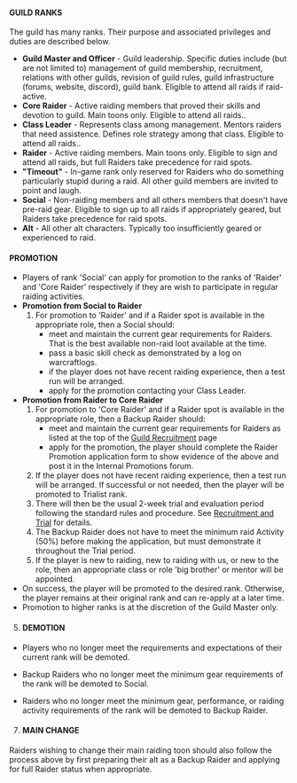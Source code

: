 
 #### GUILD RANKS
    

The guild has many ranks. Their purpose and associated privileges and duties are described below.

- **Guild Master and Officer**  - Guild leadership. Specific duties include (but are not limited to) management of guild membership, recruitment, relations with other guilds, revision of guild rules, guild infrastructure (forums, website, discord), guild bank. Eligible to attend all raids if raid-active.
- **Core Raider**  - Active raiding members that proved their skills and devotion to guild. Main toons only. Eligible to attend all raids..
- **Class Leader**  - Represents class among management. Mentors raiders that need assistence. Defines role strategy among that class. Eligible to attend all raids..
- **Raider**  - Active raiding members. Main toons only. Eligible to sign and attend all raids, but full Raiders take precedence for raid spots.
- **"Timeout"**  - In-game rank only reserved for Raiders who do something particularly stupid during a raid. All other guild members are invited to point and laugh.
- **Social**  - Non-raiding members and all others members that doesn't have pre-raid gear. Eligible to sign up to all raids if appropriately geared, but Raiders take precedence for raid spots.
- **Alt**  - All other alt characters. Typically too insufficiently geared or experienced to raid.

 #### PROMOTION
    

-   Players of rank 'Social' can apply for promotion to the ranks of 'Raider' and 'Core Raider' respectively if they are wish to participate in regular raiding activities.
-   **Promotion from Social to Raider**
    1.  For promotion to 'Raider' and if a Raider spot is available in the appropriate role, then a Social should:
        -   meet and maintain the current gear requirements for Raiders. That is the best available non-raid loot available at the time.
        -   pass a basic skill check as demonstrated by a log on warcraftlogs.
        -  if the player does not have recent raiding experience, then a test run will be arranged.
        -   apply for the promotion contacting your Class Leader.
-   **Promotion from Raider to Core Raider**
    1.  For promotion to 'Core Raider' and if a Raider spot is available in the appropriate role, then a Backup Raider should:
        -   meet and maintain the current gear requirements for Raiders as listed at the top of the  [Guild Recruitment](https://www.wow-easy.net/index.php?page=recruit)  page
        -   apply for the promotion, the player should complete the Raider Promotion application form to show evidence of the above and post it in the Internal Promotions forum.
    2.  If the player does not have recent raiding experience, then a test run will be arranged. If successful or not needed, then the player will be promoted to Trialist rank.
    3.  There will then be the usual 2-week trial and evaluation period following the standard rules and procedure. See  [Recruitment and Trial](https://www.wow-easy.net/index.php?page=rules&section=recruit)  for details.
    4.  The Backup Raider does not have to meet the minimum raid Activity (50%) before making the application, but must demonstrate it throughout the Trial period.
    5.  If the player is new to raiding, new to raiding with us, or new to the role, then an appropriate class or role 'big brother' or mentor will be appointed.
-   On success, the player will be promoted to the desired rank. Otherwise, the player remains at their original rank and can re-apply at a later time.
-   Promotion to higher ranks is at the discretion of the Guild Master only.

5.  #### DEMOTION
    

-   Players who no longer meet the requirements and expectations of their current rank will be demoted.
-   Backup Raiders who no longer meet the minimum gear requirements of the rank will be demoted to Social.

-   Raiders who no longer meet the minimum gear, performance, or raiding activity requirements of the rank will be demoted to Backup Raider.

7.  #### MAIN CHANGE
    
Raiders wishing to change their main raiding toon should also follow the process above by first preparing their alt as a Backup Raider and applying for full Raider status when appropriate.
<!--stackedit_data:
eyJoaXN0b3J5IjpbMTM3ODQ1MTM2MCwxMjU0Mzg5NjIxXX0=
-->